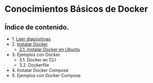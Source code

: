 # Conocimientos Básicos de Docker

## Índice de contenido.
* 1\. [Leer diapositivas](./pages/1._leer_diapositivas.md)
* 2\. [Instalar Docker](./pages/2._instalar_docker.md)
    * [2.1. Instalar Docker en Ubuntu](./pages/2._instalar_docker.md#en-ubuntu)
* 3\. Ejemplos con Docker.
    * 3.1. Docker en CLI
    * 3.2. Dockerfile
* 4\. Instalar Docker Compose
* 5\. Ejemplos con Docker Compose
